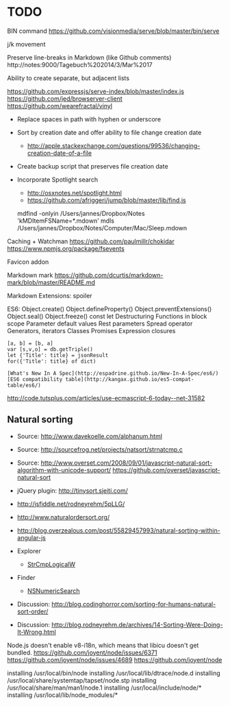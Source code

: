 # TODO

BIN command
https://github.com/visionmedia/serve/blob/master/bin/serve

j/k movement

Preserve line-breaks in Markdown (like Github comments)
http://notes:9000/Tagebuch%202014/3/Mar%2017

Ability to create separate, but adjacent lists

https://github.com/expressjs/serve-index/blob/master/index.js
https://github.com/jed/browserver-client
https://github.com/wearefractal/vinyl

- Replace spaces in path with hyphen or underscore
- Sort by creation date and offer ability to file change creation date
	- <http://apple.stackexchange.com/questions/99536/changing-creation-date-of-a-file>
- Create backup script that preserves file creation date
- Incorporate Spotlight search
	- <http://osxnotes.net/spotlight.html>
	- <https://github.com/afriggeri/jump/blob/master/lib/find.js>


	mdfind -onlyin /Users/jannes/Dropbox/Notes 'kMDItemFSName=*.mdown'
	mdls /Users/jannes/Dropbox/Notes/Computer/Mac/Sleep.mdown



Caching + Watchman
https://github.com/paulmillr/chokidar
https://www.npmjs.org/package/fsevents

Favicon addon

Markdown mark
https://github.com/dcurtis/markdown-mark/blob/master/README.md

Markdown Extensions:
	spoiler

ES6:
	Object.create()
	Object.defineProperty()
	Object.preventExtensions()
	Object.seal()
	Object.freeze()
	const
	let
	Destructuring
	Functions in block scope
	Parameter default values
	Rest parameters
	Spread operator
	Generators, iterators
	Classes
	Promises
	Expression closures

	[a, b] = [b, a]
	var [s,v,o] = db.getTriple()
	let {'Title': title} = jsonResult
	for({'Title': title} of dict)

	[What's New In A Spec](http://espadrine.github.io/New-In-A-Spec/es6/)
	[ES6 compatibility table](http://kangax.github.io/es5-compat-table/es6/)
http://code.tutsplus.com/articles/use-ecmascript-6-today--net-31582

## Natural sorting

- Source: <http://www.davekoelle.com/alphanum.html>
- Source: <http://sourcefrog.net/projects/natsort/strnatcmp.c>
- Source: <http://www.overset.com/2008/09/01/javascript-natural-sort-algorithm-with-unicode-support/> <https://github.com/overset/javascript-natural-sort>
- jQuery plugin: <http://tinysort.sjeiti.com/>
- <http://jsfiddle.net/rodneyrehm/5pLLG/>

- <http://www.naturalordersort.org/>
- <http://blog.overzealous.com/post/55829457993/natural-sorting-within-angular-js>
- Explorer
	- [StrCmpLogicalW](http://msdn.microsoft.com/en-us/library/bb759947.aspx)
- Finder
	- [NSNumericSearch](https://developer.apple.com/library/ios/documentation/Cocoa/Conceptual/Strings/Articles/SearchingStrings.html)

- Discussion: <http://blog.codinghorror.com/sorting-for-humans-natural-sort-order/>
- Discussion: <http://blog.rodneyrehm.de/archives/14-Sorting-Were-Doing-It-Wrong.html>


Node.js doesn't enable v8-i18n, which means that libicu doesn't get bundled.
https://github.com/joyent/node/issues/6371
https://github.com/joyent/node/issues/4689
https://github.com/joyent/node

installing /usr/local/bin/node
installing /usr/local/lib/dtrace/node.d
installing /usr/local/share/systemtap/tapset/node.stp
installing /usr/local/share/man/man1/node.1
installing /usr/local/include/node/*
installing /usr/local/lib/node_modules/*